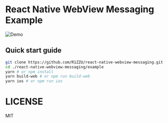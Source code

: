 # React Native WebView Messaging Example

![Demo](http://i.imgur.com/BPKQpLf.gif)

## Quick start guide
```sh
git clone https://github.com/R1ZZU/react-native-webview-messaging.git
cd ./react-native-webview-messaging/example
yarn # or npm install
yarn build-web # or npm run build-web
yarn ios # or npm run ios
```

# LICENSE
MIT
